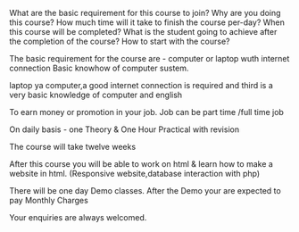What are the basic requirement for this course to join?
Why are you doing this course?
How much time will it take to finish the course per-day?
When this course will be completed?
What is the student going to achieve after the completion of the course?
How to start with the course?

The basic requirement for the course are - computer or laptop wuth internet connection
Basic knowhow of computer sustem.

laptop ya computer,a good internet connection is required and
third is a very basic knowledge of computer and english

To earn money or promotion in your job.
Job can be part time /full time job

On daily basis - one Theory & One Hour Practical with revision

The course will take twelve weeks

After this course you will be able to work on html & learn how to make a website in html.
(Responsive website,database interaction with php)

There will be one day Demo classes.
After the Demo your are expected to pay Monthly Charges

Your enquiries are always welcomed.
